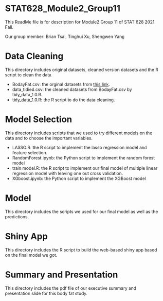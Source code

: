 # STAT628_Module2_Group11
This ReadMe file is for description for Module2 Group 11 of STAT 628 2021 Fall.

Our group member: Brian Tsai, Tinghui Xu, Shengwen Yang
# Data Cleaning
This directory includes original datasets, cleaned version datasets and the R script to clean the data.
* BodayFat.csv: the orginal datasets from [this link](http://staff.pubhealth.ku.dk/~tag/Teaching/share/data/Bodyfat.html#org16c7c47).
* data_tidied.csv: the cleaned datasets from BodayFat.csv by tidy_data_1.0.R.
* tidy_data_1.0.R: the R script to do the data cleaning.

# Model Selection
This directory includes scripts that we used to try different models on the data and to choose the important variables.
* LASSO.R: the R script to implement the lasso regression model and feature selection.
* RandomForest.ipynb: the Python script to implement the random forest model
* train model.R: the R script to implement our final model of multiple linear regression model with leaving one out cross validation. 
* XGboost.ipynb: the Python script to implement the XGBoost model

# Model 
This directory includes the scripts we used for our final model as well as the predictions. 

# Shiny App
This directory includes the R script to build the web-based shiny app based on the final model we got.

# Summary and Presentation
This directory includes the pdf file of our executive summary and presentation slide for this body fat study.
